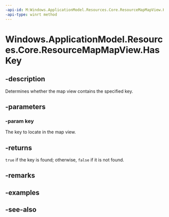 ```yaml
---
-api-id: M:Windows.ApplicationModel.Resources.Core.ResourceMapMapView.HasKey(System.String)
-api-type: winrt method
---
```


<!-- Method syntax
public bool HasKey(System.String key)
-->

# Windows.ApplicationModel.Resources.Core.ResourceMapMapView.HasKey

## -description
Determines whether the map view contains the specified key.

## -parameters
### -param key
The key to locate in the map view.

## -returns
`true` if the key is found; otherwise, `false` if it is not found.

## -remarks

## -examples

## -see-also
